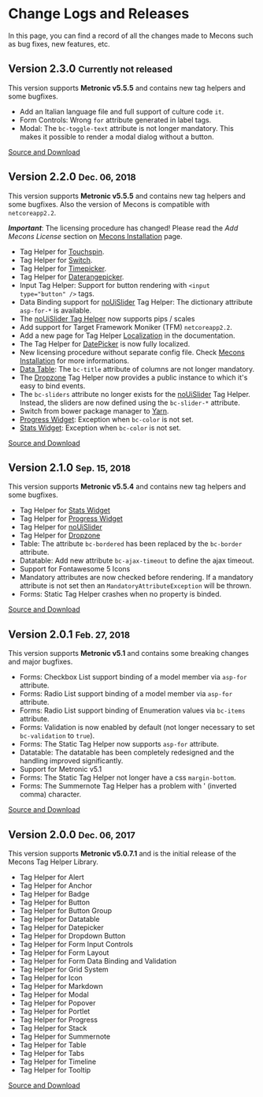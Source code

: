 # Change Logs and Releases

In this page, you can find a record of all the changes made to Mecons such as bug fixes, new features, etc.

## Version 2.3.0 <small class="release-date">Currently not released</small>

This version supports **Metronic v5.5.5** and contains new tag helpers and some bugfixes.

<ul class="changelog">
    <li class="ch-added">Add an Italian language file and full support of culture code <code>it</code>.</li>
    <li class="ch-changed">Form Controls: Wrong <code>for</code> attribute generated in label tags.</li>
    <li class="ch-changed">Modal: The <code>bc-toggle-text</code> attribute is not longer mandatory. This makes it possible to render a modal dialog without a button.</li>
</ul>

<a href="https://www.nuget.org/packages/BSolutions.Mecons/2.3.0" class="btn btn-info">
    <i class="fa fa-link"></i> Source and Download
</a>

## Version 2.2.0 <small class="release-date">Dec. 06, 2018</small>

This version supports **Metronic v5.5.5** and contains new tag helpers and some bugfixes. Also the version of Mecons is compatible with `netcoreapp2.2`.

***Important***: The licensing procedure has changed! Please read the *Add Mecons License* section on <a href="/Documentation/Mecons?view=MeconsInstallation">Mecons Installation</a> page.

<ul class="changelog">
    <li class="ch-added">Tag Helper for <a href="/Documentation/Mecons?view=Controls_Touchspin">Touchspin</a>.</li>
    <li class="ch-added">Tag Helper for <a href="/Documentation/Mecons?view=Controls_Switch">Switch</a>.</li>
    <li class="ch-added">Tag Helper for <a href="/Documentation/Mecons?view=Controls_Timepicker">Timepicker</a>.</li>
    <li class="ch-added">Tag Helper for <a href="/Documentation/Mecons?view=Controls_Daterangepicker">Daterangepicker</a>.</li>
    <li class="ch-added">Input Tag Helper: Support for button rendering with <code>&lt;input type="button" /&gt;</code> tags.</li>
    <li class="ch-added"> Data Binding support for <a href="/Documentation/Mecons?view=Controls_NoUiSlider">noUiSlider</a> Tag Helper: The dictionary attribute <code>asp-for-*</code> is available.</li>
    <li class="ch-added">The <a href="/Documentation/Mecons?view=Controls_NoUiSlider">noUiSlider Tag Helper</a> now supports pips / scales</li>
    <li class="ch-added">Add support for Target Framework Moniker (TFM) <code>netcoreapp2.2</code>.</li>
    <li class="ch-changed">Add a new page for Tag Helper <a href="/Documentation/Mecons?view=Localization">Localization</a> in the documentation.</li>
    <li class="ch-changed">The Tag Helper for <a href="/Documentation/Mecons?view=Controls_Datepicker">DatePicker</a> is now fully localized.</li>
    <li class="ch-changed">New licensing procedure without separate config file. Check <a href="/Documentation/Mecons?view=MeconsInstallation">Mecons Installation</a> for more informations.</li>
    <li class="ch-changed"><a href="/Documentation/Mecons?view=Datatable">Data Table</a>: The <code>bc-title</code> attribute of columns are not longer mandatory.</li>
    <li class="ch-changed">The <a href="/Documentation/Mecons?view=Controls_Dropzone">Dropzone</a> Tag Helper now provides a public instance to which it's easy to bind events.</li>
    <li class="ch-changed">The <code>bc-sliders</code> attribute no longer exists for the <a href="/Documentation/Mecons?view=Controls_NoUiSlider">noUiSlider</a> Tag Helper. Instead, the sliders are now defined using the <code>bc-slider-*</code> attribute.</li>
    <li class="ch-changed">Switch from bower package manager to <a href="https://yarnpkg.com" target="_blank">Yarn</a>.</li>
    <li class="ch-fixed"><a href="/Documentation/Mecons?view=ProgressWidget">Progress Widget</a>: Exception when <code>bc-color</code> is not set.</li>
    <li class="ch-fixed"><a href="/Documentation/Mecons?view=StatsWidget">Stats Widget</a>: Exception when <code>bc-color</code> is not set.</li>
</ul>

<a href="https://www.nuget.org/packages/BSolutions.Mecons/2.2.0" class="btn btn-info">
    <i class="fa fa-link"></i> Source and Download
</a>

## Version 2.1.0 <small class="release-date">Sep. 15, 2018</small>

This version supports **Metronic v5.5.4** and contains new tag helpers and some bugfixes.

<ul class="changelog">
    <li class="ch-added">Tag Helper for <a href="/Documentation/Mecons?view=StatsWidget">Stats Widget</a></li>
    <li class="ch-added">Tag Helper for <a href="/Documentation/Mecons?view=ProgressWidget">Progress Widget</a></li>
    <li class="ch-added">Tag Helper for <a href="/Documentation/Mecons?view=Controls_NoUiSlider">noUiSlider</a></li>
    <li class="ch-added">Tag Helper for <a href="/Documentation/Mecons?view=Controls_Dropzone">Dropzone</a></li>
    <li class="ch-changed">Table: The attribute <code>bc-bordered</code> has been replaced by the <code>bc-border</code> attribute.</li>
    <li class="ch-changed">Datatable: Add new attribute <code>bc-ajax-timeout</code> to define the ajax timeout.</li>
    <li class="ch-changed">Support for Fontawesome 5 Icons</li>
    <li class="ch-changed">Mandatory attributes are now checked before rendering. If a mandatory attribute is not set then an <code>MandatoryAttributeException</code> will be thrown.</li>
    <li class="ch-fixed">Forms: Static Tag Helper crashes when no property is binded.</li>
</ul>

<a href="https://www.nuget.org/packages/BSolutions.Mecons/2.1.0" class="btn btn-info">
    <i class="fa fa-link"></i> Source and Download
</a>

## Version 2.0.1 <small class="release-date">Feb. 27, 2018</small>

This version supports **Metronic v5.1** and contains some breaking changes and major bugfixes.

<ul class="changelog">
    <li class="ch-changed">Forms: Checkbox List support binding of a model member via <code>asp-for</code> attribute.</li>
    <li class="ch-changed">Forms: Radio List support binding of a model member via <code>asp-for</code> attribute.</li>
    <li class="ch-changed">Forms: Radio List support binding of Enumeration values via <code>bc-items</code> attribute.</li>
    <li class="ch-changed">Forms: Validation is now enabled by default (not longer necessary to set <code>bc-validation</code> to <code>true</code>).</li>
    <li class="ch-changed">Forms: The Static Tag Helper now supports <code>asp-for</code> attribute.</li>
    <li class="ch-changed">Datatable: The datatable has been completely redesigned and the handling improved significantly.</li>
    <li class="ch-changed">Support for Metronic v5.1</li>
    <li class="ch-fixed">Forms: The Static Tag Helper not longer have a css <code>margin-bottom</code>.</li>
    <li class="ch-fixed">Forms: The Summernote Tag Helper has a problem with ' (inverted comma) character.</li>
</ul>

<a href="https://www.nuget.org/packages/BSolutions.Mecons/2.0.1" class="btn btn-info">
    <i class="fa fa-link"></i> Source and Download
</a>

## Version 2.0.0 <small class="release-date">Dec. 06, 2017</small>

This version supports **Metronic v5.0.7.1** and is the initial release of the Mecons Tag Helper Library.

<ul class="changelog">
    <li class="ch-added">Tag Helper for Alert</li>
    <li class="ch-added">Tag Helper for Anchor</li>
    <li class="ch-added">Tag Helper for Badge</li>
    <li class="ch-added">Tag Helper for Button</li>
    <li class="ch-added">Tag Helper for Button Group</li>
    <li class="ch-added">Tag Helper for Datatable</li>
    <li class="ch-added">Tag Helper for Datepicker</li>
    <li class="ch-added">Tag Helper for Dropdown Button</li>
    <li class="ch-added">Tag Helper for Form Input Controls</li>
    <li class="ch-added">Tag Helper for Form Layout</li>
    <li class="ch-added">Tag Helper for Form Data Binding and Validation</li>
    <li class="ch-added">Tag Helper for Grid System</li>
    <li class="ch-added">Tag Helper for Icon</li>
    <li class="ch-added">Tag Helper for Markdown</li>
    <li class="ch-added">Tag Helper for Modal</li>
    <li class="ch-added">Tag Helper for Popover</li>
    <li class="ch-added">Tag Helper for Portlet</li>
    <li class="ch-added">Tag Helper for Progress</li>
    <li class="ch-added">Tag Helper for Stack</li>
    <li class="ch-added">Tag Helper for Summernote</li>
    <li class="ch-added">Tag Helper for Table</li>
    <li class="ch-added">Tag Helper for Tabs</li>
    <li class="ch-added">Tag Helper for Timeline</li>
    <li class="ch-added">Tag Helper for Tooltip</li>
</ul>

<a href="https://www.nuget.org/packages/BSolutions.Mecons/2.0.0" class="btn btn-info">
    <i class="fa fa-link"></i> Source and Download
</a>
